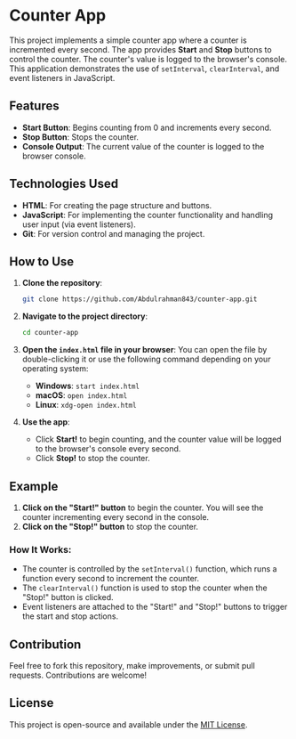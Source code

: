 # Counter App

This project implements a simple counter app where a counter is incremented every second. The app provides **Start** and **Stop** buttons to control the counter. The counter's value is logged to the browser's console. This application demonstrates the use of `setInterval`, `clearInterval`, and event listeners in JavaScript.

## Features

- **Start Button**: Begins counting from 0 and increments every second.
- **Stop Button**: Stops the counter.
- **Console Output**: The current value of the counter is logged to the browser console.

## Technologies Used

- **HTML**: For creating the page structure and buttons.
- **JavaScript**: For implementing the counter functionality and handling user input (via event listeners).
- **Git**: For version control and managing the project.

## How to Use

1. **Clone the repository**:
    ```bash
    git clone https://github.com/Abdulrahman843/counter-app.git
    ```

2. **Navigate to the project directory**:
    ```bash
    cd counter-app
    ```

3. **Open the `index.html` file in your browser**:
    You can open the file by double-clicking it or use the following command depending on your operating system:
    - **Windows**: `start index.html`
    - **macOS**: `open index.html`
    - **Linux**: `xdg-open index.html`

4. **Use the app**:
    - Click **Start!** to begin counting, and the counter value will be logged to the browser's console every second.
    - Click **Stop!** to stop the counter.

## Example

1. **Click on the "Start!" button** to begin the counter. You will see the counter incrementing every second in the console.
2. **Click on the "Stop!" button** to stop the counter.

### How It Works:
- The counter is controlled by the `setInterval()` function, which runs a function every second to increment the counter. 
- The `clearInterval()` function is used to stop the counter when the "Stop!" button is clicked.
- Event listeners are attached to the "Start!" and "Stop!" buttons to trigger the start and stop actions.

## Contribution

Feel free to fork this repository, make improvements, or submit pull requests. Contributions are welcome!

## License

This project is open-source and available under the [MIT License](LICENSE).
